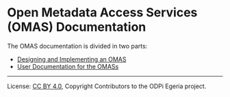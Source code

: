 <!-- SPDX-License-Identifier: CC-BY-4.0 -->
<!-- Copyright Contributors to the ODPi Egeria project. -->

# Open Metadata Access Services (OMAS) Documentation


The OMAS documentation is divided in two parts:

* [Designing and Implementing an OMAS](design)
* [User Documentation for the OMASs](user)


----
License: [CC BY 4.0](https://creativecommons.org/licenses/by/4.0/),
Copyright Contributors to the ODPi Egeria project.